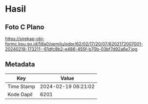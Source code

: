 # Hasil

## Foto C Plano

https://sirekap-obj-formc.kpu.go.id/58a0/pemilu/pdpr/62/02/17/20/07/6202172007001-20240218-173211--61dfc8b2-e486-455f-b70b-03bf7d92a6e7.jpg


## Metadata

| Key        | Value               |
| ---------- | ------------------- |
| Time Stamp | 2024-02-19 06:21:02 |
| Kode Dapil | 6201                |




